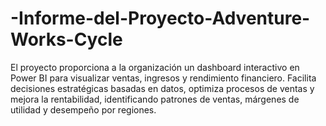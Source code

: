 # -Informe-del-Proyecto-Adventure-Works-Cycle
El proyecto proporciona a la organización un dashboard interactivo en Power BI para visualizar ventas, ingresos y rendimiento financiero. Facilita decisiones estratégicas basadas en datos, optimiza procesos de ventas y mejora la rentabilidad, identificando patrones de ventas, márgenes de utilidad y desempeño por regiones.
